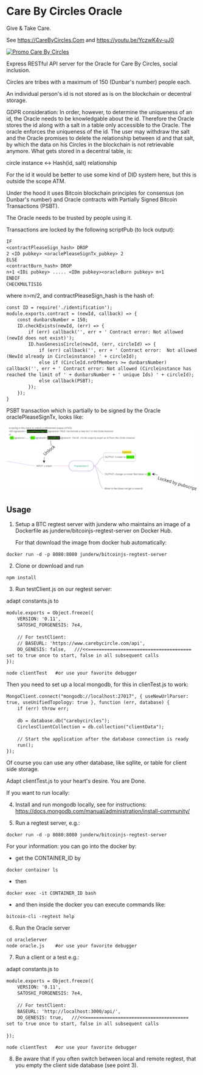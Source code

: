 # Care By Circles Oracle

Give & Take Care.

See https://CareByCircles.Com and https://youtu.be/YczwK4v-uJ0


[![Promo Care By Circles](READMEImages/CareByCircles.gif)](https://youtu.be/YczwK4v-uJ0)

Express RESTful API server for the Oracle for Care By Circles, social inclusion.

Circles are tribes with a maximum of 150 (Dunbar's number) people each.

An individual person's id is not stored as is on the blockchain or decentral storage.

GDPR consideration:
In order, however, to determine the uniqueness of an id, the Oracle needs to be knowledgable about the id. Therefore the Oracle stores the id along with a salt in a table only accessible to the Oracle.
The oracle enforces the uniqueness of the id. The user may withdraw the salt and the Oracle promises to delete the relationship between id and that salt, by which the data on his Circles in the blockchain is not retrievable anymore.
What gets stored in a decentral table, is:

circle instance  <->  Hash(id, salt)     relationship 

For the id it would be better to use some kind of DID system here, but this is outside the scope ATM.

Under the hood it uses Bitcoin blockchain principles for consensus (on Dunbar's number) and Oracle contracts with Partially Signed Bitcoin Transactions (PSBT).

The Oracle needs to be trusted by people using it.

Transactions are locked by the following scriptPub (to lock output):

```
IF
<contractPleaseSign_hash> DROP
2 <ID pubkey> <oraclePleaseSignTx_pubkey> 2
ELSE
<contractBurn_hash> DROP
n+1 <IDi pubkey> ..... <IDm pubkey><oracleBurn pubkey> m+1
ENDIF
CHECKMULTISIG
```
where n>m/2, and contractPleaseSign_hash is the hash of:

```
const ID = require('./identification');
module.exports.contract = (newId, callback) => {
    const dunbarsNumber = 150; 
    ID.checkExists(newId, (err) => {
        if (err) callback('', err + ' Contract error: Not allowed (newId does not exist)');
        ID.hasGenesisCircle(newId, (err, circleId) => {
            if (err) callback('', err + ' Contract error:  Not allowed (NewId already in Circleinstance) ' + circleId);
            else if (CircleId.nrOfMembers >= dunbarsNumber) callback('', err + ' Contract error: Not allowed (Circleinstance has reached the limit of ' + dunbarsNumber + ' unique Ids) ' + circleId);
            else callback(PSBT);
        });
    });
}
```

PSBT transaction which is partially to be signed by the Oracle oraclePleaseSignTx, looks like:

![Alt text](READMEImages/ToBeSignedPSBT.jpg?raw=true "Transaction")



## Usage ##
1. Setup a BTC regtest server with junderw who maintains an image of a Dockerfile as junderw/bitcoinjs-regtest-server on Docker Hub.

    For that download the image from docker hub automatically:
```
docker run -d -p 8080:8080 junderw/bitcoinjs-regtest-server
```

2. Clone or download and run 
```
npm install
```

3. Run testClient.js on our regtest server:

adapt constants.js to

```
module.exports = Object.freeze({
    VERSION: '0.11',
    SATOSHI_FORGENESIS: 7e4,

    // For testClient:
    // BASEURL: 'https://www.carebycircle.com/api',
    DO_GENESIS: false,   ///<<====================================== set to true once to start, false in all subsequent calls
});
```
```
node clientTest   #or use your favorite debugger
```

Then you need to set up a local mongodb, for this in clienTest.js to work:
```
MongoClient.connect("mongodb://localhost:27017", { useNewUrlParser: true, useUnifiedTopology: true }, function (err, database) {
    if (err) throw err;

    db = database.db("carebycircles");
    CirclesClientCollection = db.collection("clientData");

    // Start the application after the database connection is ready
    run();
});
```

Of course you can use any other database, like sqllite, or table for client side storage.

Adapt clientTest.js to your heart's desire. You are Done.

If you want to run locally:

4. Install and run mongodb locally, see for instructions: https://docs.mongodb.com/manual/administration/install-community/

5. Run a regtest server, e.g.:

```
docker run -d -p 8080:8080 junderw/bitcoinjs-regtest-server
```

For your information: you can go into the docker by:

- get the CONTAINER_ID by

```
docker container ls
```
- then

```
docker exec -it CONTAINER_ID bash
```

- and then inside the docker you can execute commands like:

```
bitcoin-cli -regtest help
```

6.  Run the Oracle server 

```
cd oracleServer
node oracle.js    #or use your favorite debugger
```

7. Run a client or a test e.g.:

adapt constants.js to

```
module.exports = Object.freeze({
    VERSION: '0.11',
    SATOSHI_FORGENESIS: 7e4,

    // For testClient:
    BASEURL: 'http://localhost:3000/api/',
    DO_GENESIS: true,   ///<<====================================== set to true once to start, false in all subsequent calls

});
```

```
node clientTest   #or use your favorite debugger
```

8. Be aware that if you often switch between local and remote regtest, that you empty the client side database (see point 3).